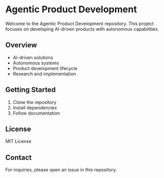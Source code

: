 # Agentic Product Development

Welcome to the Agentic Product Development repository. This project focuses on developing AI-driven products with autonomous capabilities.

## Overview
- AI-driven solutions
- Autonomous systems
- Product development lifecycle
- Research and implementation

## Getting Started
1. Clone the repository
2. Install dependencies
3. Follow documentation

## License
MIT License

## Contact
For inquiries, please open an issue in this repository.